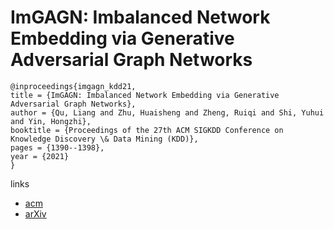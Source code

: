 # ImGAGN: Imbalanced Network Embedding via Generative Adversarial Graph Networks

```
@inproceedings{imgagn_kdd21,
title = {ImGAGN: Imbalanced Network Embedding via Generative Adversarial Graph Networks},
author = {Qu, Liang and Zhu, Huaisheng and Zheng, Ruiqi and Shi, Yuhui and Yin, Hongzhi},
booktitle = {Proceedings of the 27th ACM SIGKDD Conference on Knowledge Discovery \& Data Mining (KDD)},
pages = {1390--1398},
year = {2021}
}
```

links
- [acm](https://dl.acm.org/doi/10.1145/3447548.3467334)
- [arXiv](https://arxiv.org/abs/2106.02817)
